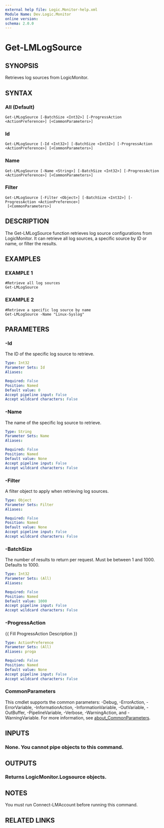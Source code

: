 ```yaml
---
external help file: Logic.Monitor-help.xml
Module Name: Dev.Logic.Monitor
online version:
schema: 2.0.0
---
```


# Get-LMLogSource

## SYNOPSIS
Retrieves log sources from LogicMonitor.

## SYNTAX

### All (Default)
```
Get-LMLogSource [-BatchSize <Int32>] [-ProgressAction <ActionPreference>] [<CommonParameters>]
```

### Id
```
Get-LMLogSource [-Id <Int32>] [-BatchSize <Int32>] [-ProgressAction <ActionPreference>] [<CommonParameters>]
```

### Name
```
Get-LMLogSource [-Name <String>] [-BatchSize <Int32>] [-ProgressAction <ActionPreference>] [<CommonParameters>]
```

### Filter
```
Get-LMLogSource [-Filter <Object>] [-BatchSize <Int32>] [-ProgressAction <ActionPreference>]
 [<CommonParameters>]
```

## DESCRIPTION
The Get-LMLogSource function retrieves log source configurations from LogicMonitor.
It can retrieve all log sources, a specific source by ID or name, or filter the results.

## EXAMPLES

### EXAMPLE 1
```
#Retrieve all log sources
Get-LMLogSource
```

### EXAMPLE 2
```
#Retrieve a specific log source by name
Get-LMLogSource -Name "Linux-Syslog"
```

## PARAMETERS

### -Id
The ID of the specific log source to retrieve.

```yaml
Type: Int32
Parameter Sets: Id
Aliases:

Required: False
Position: Named
Default value: 0
Accept pipeline input: False
Accept wildcard characters: False
```

### -Name
The name of the specific log source to retrieve.

```yaml
Type: String
Parameter Sets: Name
Aliases:

Required: False
Position: Named
Default value: None
Accept pipeline input: False
Accept wildcard characters: False
```

### -Filter
A filter object to apply when retrieving log sources.

```yaml
Type: Object
Parameter Sets: Filter
Aliases:

Required: False
Position: Named
Default value: None
Accept pipeline input: False
Accept wildcard characters: False
```

### -BatchSize
The number of results to return per request.
Must be between 1 and 1000.
Defaults to 1000.

```yaml
Type: Int32
Parameter Sets: (All)
Aliases:

Required: False
Position: Named
Default value: 1000
Accept pipeline input: False
Accept wildcard characters: False
```

### -ProgressAction
{{ Fill ProgressAction Description }}

```yaml
Type: ActionPreference
Parameter Sets: (All)
Aliases: proga

Required: False
Position: Named
Default value: None
Accept pipeline input: False
Accept wildcard characters: False
```

### CommonParameters
This cmdlet supports the common parameters: -Debug, -ErrorAction, -ErrorVariable, -InformationAction, -InformationVariable, -OutVariable, -OutBuffer, -PipelineVariable, -Verbose, -WarningAction, and -WarningVariable. For more information, see [about_CommonParameters](http://go.microsoft.com/fwlink/?LinkID=113216).

## INPUTS

### None. You cannot pipe objects to this command.
## OUTPUTS

### Returns LogicMonitor.Logsource objects.
## NOTES
You must run Connect-LMAccount before running this command.

## RELATED LINKS
